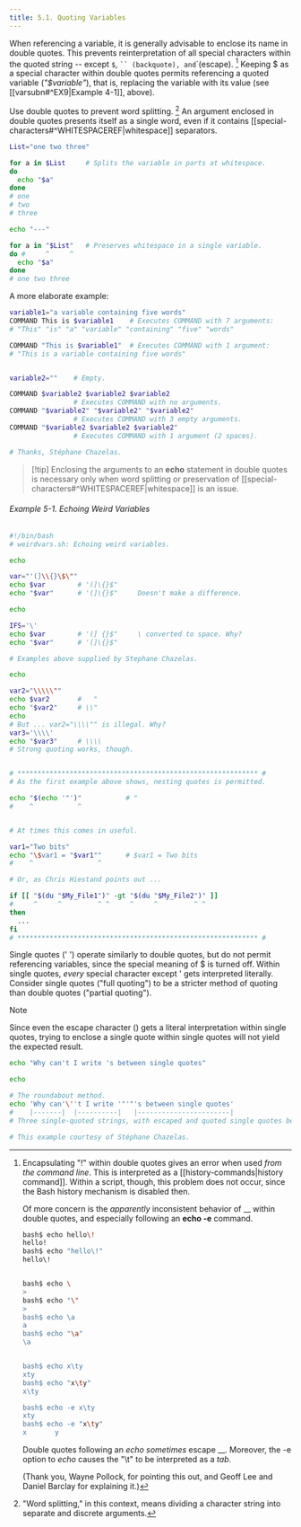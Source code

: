 ```yaml
---
title: 5.1. Quoting Variables
---
```


When referencing a variable, it is generally advisable to enclose its name in double quotes. This prevents reinterpretation of all special characters within the quoted string -- except `$`, ` `` (backquote), and `\`(escape). [^1] Keeping $ as a special character within double quotes permits referencing a quoted variable (_"$variable"_), that is, replacing the variable with its value (see [[varsubn#^EX9|Example 4-1]], above).

Use double quotes to prevent word splitting. [^2] An argument enclosed in double quotes presents itself as a single word, even if it contains [[special-characters#^WHITESPACEREF|whitespace]] separators.

```bash
List="one two three"

for a in $List     # Splits the variable in parts at whitespace.
do
  echo "$a"
done
# one
# two
# three

echo "---"

for a in "$List"   # Preserves whitespace in a single variable.
do #     ^     ^
  echo "$a"
done
# one two three
```

A more elaborate example:

```bash
variable1="a variable containing five words"
COMMAND This is $variable1    # Executes COMMAND with 7 arguments:
# "This" "is" "a" "variable" "containing" "five" "words"

COMMAND "This is $variable1"  # Executes COMMAND with 1 argument:
# "This is a variable containing five words"


variable2=""    # Empty.

COMMAND $variable2 $variable2 $variable2
                # Executes COMMAND with no arguments. 
COMMAND "$variable2" "$variable2" "$variable2"
                # Executes COMMAND with 3 empty arguments. 
COMMAND "$variable2 $variable2 $variable2"
                # Executes COMMAND with 1 argument (2 spaces). 

# Thanks, Stéphane Chazelas.
```

> [!tip] Enclosing the arguments to an **echo** statement in double quotes is necessary only when word splitting or preservation of [[special-characters#^WHITESPACEREF|whitespace]] is an issue.

###### Example 5-1. Echoing Weird Variables

```bash
#!/bin/bash
# weirdvars.sh: Echoing weird variables.

echo

var="'(]\\{}\$\""
echo $var        # '(]\{}$"
echo "$var"      # '(]\{}$"     Doesn't make a difference.

echo

IFS='\'
echo $var        # '(] {}$"     \ converted to space. Why?
echo "$var"      # '(]\{}$"

# Examples above supplied by Stephane Chazelas.

echo

var2="\\\\\""
echo $var2       #   "
echo "$var2"     # \\"
echo
# But ... var2="\\\\"" is illegal. Why?
var3='\\\\'
echo "$var3"     # \\\\
# Strong quoting works, though.


# ************************************************************ #
# As the first example above shows, nesting quotes is permitted.

echo "$(echo '"')"           # "
#    ^           ^


# At times this comes in useful.

var1="Two bits"
echo "\$var1 = "$var1""      # $var1 = Two bits
#    ^                ^

# Or, as Chris Hiestand points out ...

if [[ "$(du "$My_File1")" -gt "$(du "$My_File2")" ]]
#     ^     ^         ^ ^     ^     ^         ^ ^
then
  ...
fi
# ************************************************************ #
```

Single quotes (' ') operate similarly to double quotes, but do not permit referencing variables, since the special meaning of $ is turned off. Within single quotes, _every_ special character except ' gets interpreted literally. Consider single quotes ("full quoting") to be a stricter method of quoting than double quotes ("partial quoting").

> [!note]
> Since even the escape character (\) gets a literal interpretation within single quotes, trying to enclose a single quote within single quotes will not yield the expected result.
>
> ```bash
> echo "Why can't I write 's between single quotes"
> 
> echo
> 
> # The roundabout method.
> echo 'Why can'\''t I write '"'"'s between single quotes'
> #    |-------|  |----------|   |-----------------------|
> # Three single-quoted strings, with escaped and quoted single quotes between.
> 
> # This example courtesy of Stéphane Chazelas.
> ```

[^1]: Encapsulating "!" within double quotes gives an error when used _from the command line_. This is interpreted as a [[history-commands|history command]]. Within a script, though, this problem does not occur, since the Bash history mechanism is disabled then.
    
    Of more concern is the _apparently_ inconsistent behavior of _\_ within double quotes, and especially following an **echo -e** command.
    
    ```bash
    bash$ echo hello\!
    hello!
    bash$ echo "hello\!"
    hello\!
    
    
    bash$ echo \
    >
    bash$ echo "\"
    >
    bash$ echo \a
    a
    bash$ echo "\a"
    \a
    
    
    bash$ echo x\ty
    xty
    bash$ echo "x\ty"
    x\ty
    
    bash$ echo -e x\ty
    xty
    bash$ echo -e "x\ty"
    x       y
    
    ```
    
    Double quotes following an _echo_ _sometimes_ escape _\_. Moreover, the -e option to _echo_ causes the "\t" to be interpreted as a _tab_.
    
    (Thank you, Wayne Pollock, for pointing this out, and Geoff Lee and Daniel Barclay for explaining it.)

[^2]: "Word splitting," in this context, means dividing a character string into separate and discrete arguments.
